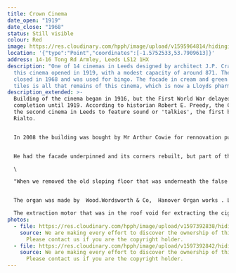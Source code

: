 ```yaml
---
title: Crown Cinema
date_open: "1919"
date_close: "1968"
status: Still visible
colour: Red
image: https://res.cloudinary.com/hpph/image/upload/v1595964814/hidinginplainsight/crowncinema.svg
location: '{"type":"Point","coordinates":[-1.5752533,53.7909613]}'
address: 14-16 Tong Rd Armley, Leeds LS12 1HX
description: "One of 14 cinemas in Leeds designed by architect J.P. Crawford,
  this cinema opened in 1919, with a modest capacity of around 871. The cinema
  closed in 1968 and was used for bingo. The facade in cream and green faiance
  tiles is all that remains of this cinema, which is now a Lloyds pharmacy. "
description_extended: >-
  Building of the cinema began in 1916, but the First World War delayed
  completion until 1919. According to historian Robert E. Preedy, the Crown was
  the second cinema in Leeds to feature sound or 'talkies', the first being the
  Rialto.


  In 2008 the building was bought by Mr Arthur Cowie for rennovation purposes, with the intention to turn it into a manufacturing unit. He contacted us via this website and told us that the former cinema had been used as a gym and "was in dreadful condition". 


  He had the facade underpinned and its corners rebuilt, but part of the top portion had to be removed, for safety reasons. He made a few more disoveries along the way. \

  \

  "When we removed the old sloping floor that was underneath the false floor, we found what looked like the remains of a cobbler's shop that would have been demolished prior to the cinema being built. The front steps are original and the old toilets by the rear exit are still below the floor level and walled in behind the false wall that carried the screen as are the wooden bellows and air boxes that fed the Organ."


  The organ was made by  Wood.Wordsworth & Co,  Hanover Organ works . Leeds.  \

  The extraction motor that was in the roof void for extracting the cigarette smoke was made by Flathers & C Ltd, Park Electrical Works , Leeds.
photos:
  - file: https://res.cloudinary.com/hpph/image/upload/v1597392838/hidinginplainsight/Crown_Cinema.jpg
    source: We are making every effort to discover the ownership of this photo.
      Please contact us if you are the copyright holder.
  - file: https://res.cloudinary.com/hpph/image/upload/v1597392842/hidinginplainsight/Crown_Cinema01.jpg
    source: We are making every effort to discover the ownership of this photo.
      Please contact us if you are the copyright holder.
---
```

